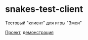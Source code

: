 snakes-test-client
==================

Тестовый "клиент" для игры "Змеи"

[Проект](http://wiki.sources.ru/doku.php?id=projects:snakes), [демонстрация](http://ava12.github.io/snakes-test-client/)
